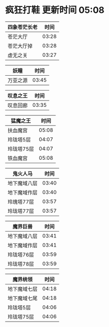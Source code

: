 # 疯狂打鞋 更新时间 05:08

| 四象苍茫长老   | 时间    |
|--------|-------|
| 苍茫大厅 | 03:28 |
| 苍茫大厅掉 | 03:28 |
| 虚无之关 | 03:27 |

| 妖瞳   | 时间    |
|--------|-------|
| 万亚之源 | 03:45 |

| 叹息之王   | 时间    |
|--------|-------|
| 叹息回廊 | 03:35 |

| 猛魔之王   | 时间    |
|--------|-------|
| 扶血魔宫 | 05:08 |
| 玲珑塔5层 | 04:07 |
| 玲珑塔75层 | 04:07 |
| 铁血魔宫 | 05:08 |

| 鬼火人马   | 时间    |
|--------|-------|
| 地下魔域八层 | 03:40 |
| 地下魔域作层 | 03:40 |
| 玲瑰塔77层 | 03:57 |
| 玲珑塔77层 | 03:57 |

| 魔界巨兽   | 时间    |
|--------|-------|
| 地下魔域八层 | 03:41 |
| 地下魔域作层 | 03:41 |
| 玲珑塔76层 | 03:59 |
| 玲珑塔78层 | 03:59 |

| 魔界统领   | 时间    |
|--------|-------|
| 地下魔域七层 | 04:18 |
| 地下魔域七尾 | 04:18 |
| 玲珑塔5层 | 04:06 |
| 玲珑塔75层 | 04:06 |